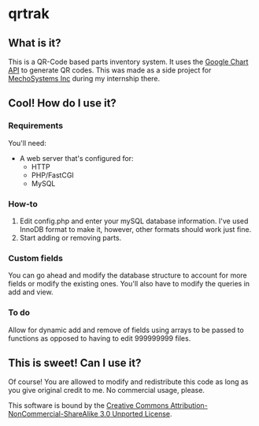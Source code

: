 qrtrak
======

## What is it?

This is a QR-Code based parts inventory system. It uses the [Google Chart API](https://developers.google.com/chart/) to generate QR codes. This was made as a side project for [MechoSystems Inc](http://mechosystems.com) during my internship there. 

## Cool! How do I use it?

### Requirements

You'll need:

* A web server that's configured for:
  * HTTP 
  * PHP/FastCGI
  * MySQL

### How-to

1. Edit config.php and enter your mySQL database information. I've used InnoDB format to make it, however, other formats should work just fine. 
2. Start adding or removing parts.

### Custom fields

You can go ahead and modify the database structure to account for more fields or modify the existing ones. You'll also have to modify the queries in add and view.

### To do

Allow for dynamic add and remove of fields using arrays to be passed to functions as opposed to having to edit 999999999 files. 

## This is sweet! Can I use it?

Of course! You are allowed to modify and redistribute this code as long as you give original credit to me. No commercial usage, please. 

This software is bound by the [Creative Commons Attribution-NonCommercial-ShareAlike 3.0 Unported License](http://creativecommons.org/licenses/by-nc-sa/3.0/).
